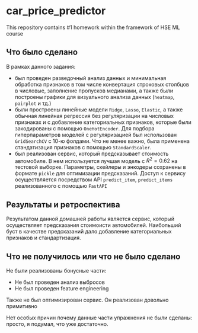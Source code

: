 # car_price_predictor
This repository contains #1 homework  within the framework of HSE ML course

## Что было сделано

В рамках данного задания:
* был проведен разведочный анализ данных и минимальная обработка признаков в том числе конвертация строковых столбцов в числовые, заполнение пропусков медианами, а также были построены графики для визуального анализа данных (`heatmap`, `pairplot` и тд.)
* были простроены линейные модели `Ridge`, `Lasso`, `Elastic`, а также обычная линейная регрессия без регуляризации на числовых признаках и с добавление категориальных признаков, которые были закодированы с помощью `OneHotEncoder`. Для подбора гиперпараметров моделей с регуляризацией был использован `GridSearchCV` с 10-ю фолдами. Что не менее важно, была применена стандатизация признаков с помощью `StandardScaler`.
* был реализован сервис, который предсказывает стоимость автомобиле. В нем используется лучшая модель с $R^2 = 0.62$ на тестовой выборке. Параметры, скейлеры и энкодеры сохранены в формате `pickle` для оптимизации предсказаний. Доступ к сервису осуществляется посредством API `predict_item`, `predict_items` реализованного с помощью `FastAPI`

## Результаты и ретроспектива
Результатом данной домашней работы является сервис, который осуществляет предсказания стоимоисти автомобилей. Наибольший буст в качестве предсказаний дало добавление категориальных признаков и стандартизация.

## Что не получилось или что не было сделано
Не были реализованы бонусные части:
* Не был проведен анализ выбросов
* Не был проведен feature engineering

Также не был оптимизирован сервис. Он реализован довольно примитивно

Нет особых причин почему данные части упражнения не были сделаны: просто, я подумал, что уже достаточно.